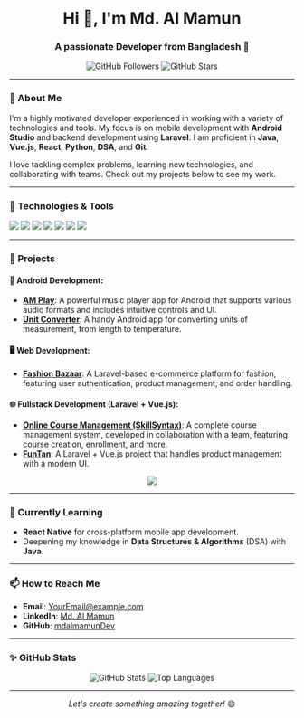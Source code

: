 <h1 align="center">Hi 👋, I'm Md. Al Mamun</h1>
<h3 align="center">A passionate Developer from Bangladesh 🚀</h3>

<p align="center">
  <img src="https://img.shields.io/github/followers/mdalmamunDev?label=Follow%20Me&style=social" alt="GitHub Followers">
  <img src="https://img.shields.io/github/stars/mdalmamunDev?label=GitHub%20Stars&style=social" alt="GitHub Stars">
</p>

---

### 🌟 About Me

I'm a highly motivated developer experienced in working with a variety of technologies and tools. My focus is on mobile development with **Android Studio** and backend development using **Laravel**. I am proficient in **Java**, **Vue.js**, **React**, **Python**, **DSA**, and **Git**.

I love tackling complex problems, learning new technologies, and collaborating with teams. Check out my projects below to see my work.

---

### 🔧 Technologies & Tools

<p align="left">
  <img src="https://img.shields.io/badge/Code-Java-informational?style=flat&logo=java&logoColor=white&color=blue" />
  <img src="https://img.shields.io/badge/Code-Laravel-informational?style=flat&logo=laravel&logoColor=white&color=red" />
  <img src="https://img.shields.io/badge/Code-Vue.js-informational?style=flat&logo=vue.js&logoColor=white&color=brightgreen" />
  <img src="https://img.shields.io/badge/Code-React-informational?style=flat&logo=react&logoColor=white&color=blue" />
  <img src="https://img.shields.io/badge/Code-Python-informational?style=flat&logo=python&logoColor=white&color=yellow" />
  <img src="https://img.shields.io/badge/Tools-Android%20Studio-informational?style=flat&logo=android-studio&logoColor=white&color=green" />
  <img src="https://img.shields.io/badge/Tools-Git-informational?style=flat&logo=git&logoColor=white&color=orange" />
</p>

---

### 🚀 Projects

#### 📱 Android Development:
- **[AM Play](https://github.com/mdalmamunDev/AM-Play)**: A powerful music player app for Android that supports various audio formats and includes intuitive controls and UI.
- **[Unit Converter](https://github.com/mdalmamunDev/Unit-Converter)**: A handy Android app for converting units of measurement, from length to temperature.

#### 🖥️ Web Development:
- **[Fashion Bazaar](https://github.com/mdalmamunDev/Fashion_Bazaar)**: A Laravel-based e-commerce platform for fashion, featuring user authentication, product management, and order handling.
  
#### 🌐 Fullstack Development (Laravel + Vue.js):
- **[Online Course Management (SkillSyntax)](https://github.com/mad-programmers3/skill-syntax)**: A complete course management system, developed in collaboration with a team, featuring course creation, enrollment, and more.
- **[FunTan](https://github.com/mdalmamunDev/fun-tan)**: A Laravel + Vue.js project that handles product management with a modern UI.

<p align="center">
  <img src="https://img.shields.io/badge/Projects-More--Coming--Soon-blue" />
</p>

---

### 🌱 Currently Learning

- **React Native** for cross-platform mobile app development.
- Deepening my knowledge in **Data Structures & Algorithms** (DSA) with **Java**.

---

### 📫 How to Reach Me

- **Email**: [YourEmail@example.com](mailto:YourEmail@example.com)
- **LinkedIn**: [Md. Al Mamun](https://www.linkedin.com/in/mdalmamunDev/)
- **GitHub**: [mdalmamunDev](https://github.com/mdalmamunDev)

---

### ✨ GitHub Stats

<p align="center">
  <img src="https://github-readme-stats.vercel.app/api?username=mdalmamunDev&show_icons=true&theme=radical" alt="GitHub Stats" />
  <img src="https://github-readme-stats.vercel.app/api/top-langs/?username=mdalmamunDev&layout=compact&theme=radical" alt="Top Languages" />
</p>

---

<p align="center">
  <i>Let's create something amazing together!</i> 😄
</p>
